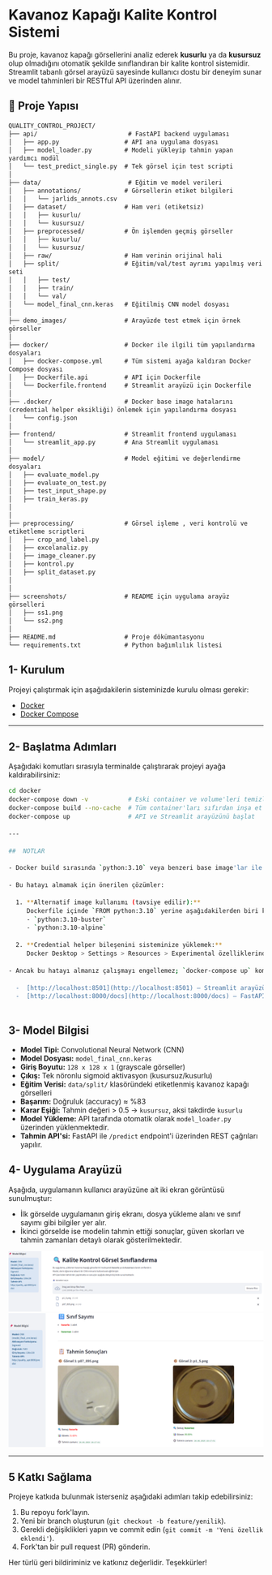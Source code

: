 #  Kavanoz Kapağı Kalite Kontrol Sistemi

Bu proje, kavanoz kapağı görsellerini analiz ederek **kusurlu** ya da **kusursuz** olup olmadığını otomatik şekilde sınıflandıran bir kalite kontrol sistemidir.  
Streamlit tabanlı görsel arayüzü sayesinde kullanıcı dostu bir deneyim sunar ve model tahminleri bir RESTful API üzerinden alınır.


## 📁 Proje Yapısı

```plaintext
QUALITY_CONTROL_PROJECT/
├── api/                         # FastAPI backend uygulaması
│   ├── app.py                  # API ana uygulama dosyası
│   ├── model_loader.py         # Modeli yükleyip tahmin yapan yardımcı modül
│   └── test_predict_single.py  # Tek görsel için test scripti
│
├── data/                        # Eğitim ve model verileri
│   ├── annotations/            # Görsellerin etiket bilgileri
│   │   └── jarlids_annots.csv
│   ├── dataset/                # Ham veri (etiketsiz)
│   │   ├── kusurlu/
│   │   └── kusursuz/
│   ├── preprocessed/           # Ön işlemden geçmiş görseller
│   │   ├── kusurlu/
│   │   └── kusursuz/
│   ├── raw/                    # Ham verinin orijinal hali
│   ├── split/                  # Eğitim/val/test ayrımı yapılmış veri seti
│   │   ├── test/
│   │   ├── train/
│   │   └── val/
│   └── model_final_cnn.keras   # Eğitilmiş CNN model dosyası
│
├── demo_images/                # Arayüzde test etmek için örnek görseller
│
├── docker/                     # Docker ile ilgili tüm yapılandırma dosyaları
│   ├── docker-compose.yml      # Tüm sistemi ayağa kaldıran Docker Compose dosyası
│   ├── Dockerfile.api          # API için Dockerfile
│   └── Dockerfile.frontend     # Streamlit arayüzü için Dockerfile
│
├── .docker/                    # Docker base image hatalarını (credential helper eksikliği) önlemek için yapılandırma dosyası
│   └── config.json            
│
├── frontend/                   # Streamlit frontend uygulaması
│   └── streamlit_app.py        # Ana Streamlit uygulaması
│
├── model/                      # Model eğitimi ve değerlendirme dosyaları
│   ├── evaluate_model.py
│   ├── evaluate_on_test.py
│   ├── test_input_shape.py
│   ├── train_keras.py
│   
│
├── preprocessing/              # Görsel işleme , veri kontrolü ve etiketleme scriptleri
│   ├── crop_and_label.py
│   ├── excelanaliz.py
│   ├── image_cleaner.py
│   ├── kontrol.py
│   ├── split_dataset.py
│   
│
├── screenshots/                # README için uygulama arayüz görselleri
│   ├── ss1.png
│   └── ss2.png
│
├── README.md                   # Proje dökümantasyonu
└── requirements.txt            # Python bağımlılık listesi
```


 
 ## 1- Kurulum

Projeyi çalıştırmak için aşağıdakilerin sisteminizde kurulu olması gerekir:

- [Docker](https://www.docker.com/)
- [Docker Compose](https://docs.docker.com/compose/)

---

## 2- Başlatma Adımları

Aşağıdaki komutları sırasıyla terminalde çalıştırarak projeyi ayağa kaldırabilirsiniz:

```bash
cd docker
docker-compose down -v           # Eski container ve volume'leri temizle
docker-compose build --no-cache  # Tüm container'ları sıfırdan inşa et
docker-compose up                # API ve Streamlit arayüzünü başlat

---

##  NOTLAR

- Docker build sırasında `python:3.10` veya benzeri base image'lar ile ilgili credential hataları (`"docker-credential-desktop" bulunamadı`) alıyorsanız, bu hata sisteminizde Docker ile ilişkili credential helper'ın eksik olmasından kaynaklanmaktadır.

- Bu hatayı almamak için önerilen çözümler:

  1. **Alternatif image kullanımı (tavsiye edilir):**  
     Dockerfile içinde `FROM python:3.10` yerine aşağıdakilerden biri kullanılabilir:  
     - `python:3.10-buster`  
     - `python:3.10-alpine`

  2. **Credential helper bileşenini sisteminize yüklemek:**  
     Docker Desktop > Settings > Resources > Experimental özelliklerinden kontrol edebilirsiniz.

- Ancak bu hatayı almanız çalışmayı engellemez; `docker-compose up` komutu ile container'lar başlatıldığında sistem çalışır durumda olacaktır. Uygulama:

  -  [http://localhost:8501](http://localhost:8501) — Streamlit arayüzü  
  -  [http://localhost:8000/docs](http://localhost:8000/docs) — FastAPI Swagger dokümantasyonu 
  
  ```


 ## 3- Model Bilgisi

- **Model Tipi:** Convolutional Neural Network (CNN)
- **Model Dosyası:** `model_final_cnn.keras`
- **Giriş Boyutu:** `128 x 128 x 1` (grayscale görseller)
- **Çıkış:** Tek nöronlu sigmoid aktivasyon (kusursuz/kusurlu)
- **Eğitim Verisi:** `data/split/` klasöründeki etiketlenmiş kavanoz kapağı görselleri
- **Başarım:** Doğruluk (accuracy) ≈ %83
- **Karar Eşiği:** Tahmin değeri > 0.5 → `kusursuz`, aksi takdirde `kusurlu`
- **Model Yükleme:** API tarafında otomatik olarak `model_loader.py` üzerinden yüklenmektedir.
- **Tahmin API'si:** FastAPI ile `/predict` endpoint'i üzerinden REST çağrıları yapılır.


## 4- Uygulama Arayüzü

Aşağıda, uygulamanın kullanıcı arayüzüne ait iki ekran görüntüsü sunulmuştur:

- İlk görselde uygulamanın giriş ekranı, dosya yükleme alanı ve sınıf sayımı gibi bilgiler yer alır.
- İkinci görselde ise modelin tahmin ettiği sonuçlar, güven skorları ve tahmin zamanları detaylı olarak gösterilmektedir.

![Üst Görsel](screenshots/ss1.png)
![Alt Görsel](screenshots/ss2.png)


---

## 5 Katkı Sağlama

Projeye katkıda bulunmak isterseniz aşağıdaki adımları takip edebilirsiniz:

1. Bu repoyu fork'layın.
2. Yeni bir branch oluşturun (`git checkout -b feature/yenilik`).
3. Gerekli değişiklikleri yapın ve commit edin (`git commit -m 'Yeni özellik eklendi'`).
4. Fork'tan bir pull request (PR) gönderin.

Her türlü geri bildiriminiz ve katkınız değerlidir. Teşekkürler!












